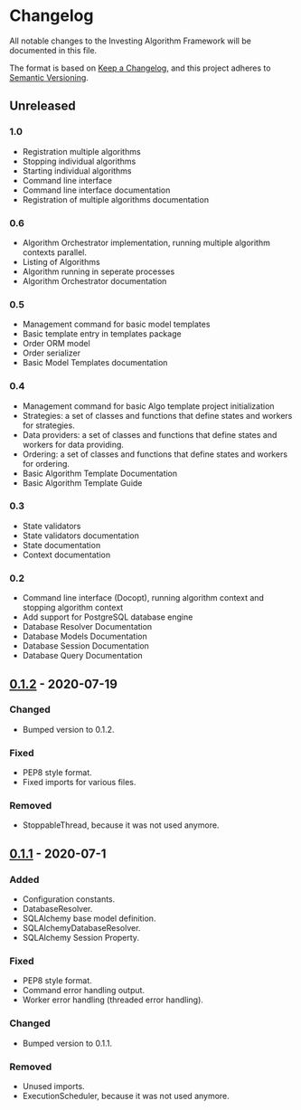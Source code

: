 # Changelog

All notable changes to the Investing Algorithm Framework will be documented in this file.

The format is based on [Keep a Changelog](https://keepachangelog.com/en/1.0.0/),
and this project adheres to [Semantic Versioning](https://semver.org/spec/v2.0.0.html).

## Unreleased
### 1.0
- Registration multiple algorithms
- Stopping individual algorithms
- Starting individual algorithms
- Command line interface
- Command line interface documentation
- Registration of multiple algorithms documentation

### 0.6
- Algorithm Orchestrator implementation, running multiple algorithm contexts parallel.
- Listing of Algorithms
- Algorithm running in seperate processes
- Algorithm Orchestrator documentation

### 0.5  
- Management command for basic model templates 
- Basic template entry in templates package
- Order ORM model 
- Order serializer
- Basic Model Templates documentation

### 0.4  
- Management command for basic Algo template project initialization
- Strategies: a set of classes and functions that define states and workers for strategies.
- Data providers: a set of classes and functions that define states and workers for data providing.
- Ordering: a set of classes and functions that define states and workers for ordering.
- Basic Algorithm Template Documentation
- Basic Algorithm Template Guide

### 0.3 
- State validators
- State validators documentation
- State documentation
- Context documentation

### 0.2
- Command line interface (Docopt), running algorithm context and stopping algorithm context
- Add support for PostgreSQL database engine
- Database Resolver Documentation
- Database Models Documentation
- Database Session Documentation
- Database Query Documentation

## [0.1.2] - 2020-07-19
### Changed
- Bumped version to 0.1.2.

### Fixed
- PEP8 style format.
- Fixed imports for various files.

### Removed
- StoppableThread, because it was not used anymore.

## [0.1.1] - 2020-07-1

### Added 
- Configuration constants.
- DatabaseResolver.
- SQLAlchemy base model definition.
- SQLAlchemyDatabaseResolver.
- SQLAlchemy Session Property.

### Fixed
- PEP8 style format.
- Command error handling output.
- Worker error handling (threaded error handling).

### Changed
- Bumped version to 0.1.1.

### Removed
- Unused imports.
- ExecutionScheduler, because it was not used anymore.

[0.1.2]: https://github.com/coding-kitties/investing-algorithm-framework/compare/v0.1...v0.1.2
[0.1.1]: https://github.com/coding-kitties/investing-algorithm-framework/compare/v0.1...v0.1.1